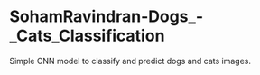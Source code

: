 # SohamRavindran-Dogs_-_Cats_Classification
Simple CNN model to classify and predict dogs and cats images.
